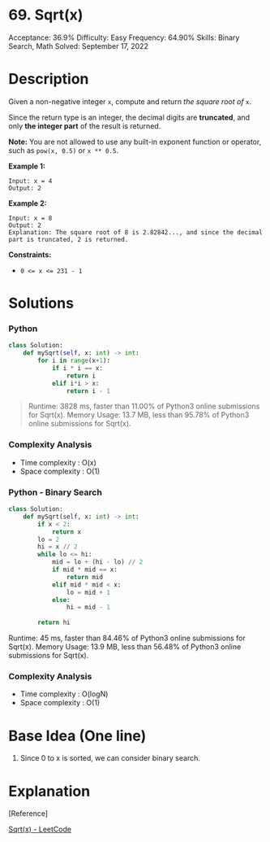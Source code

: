 # 69. Sqrt(x)

Acceptance: 36.9%
Difficulty: Easy
Frequency: 64.90%
Skills: Binary Search, Math
Solved: September 17, 2022

# Description

Given a non-negative integer `x`, compute and return *the square root of* `x`.

Since the return type is an integer, the decimal digits are **truncated**, and only **the integer part** of the result is returned.

**Note:** You are not allowed to use any built-in exponent function or operator, such as `pow(x, 0.5)` or `x ** 0.5`.

**Example 1:**

```
Input: x = 4
Output: 2

```

**Example 2:**

```
Input: x = 8
Output: 2
Explanation: The square root of 8 is 2.82842..., and since the decimal part is truncated, 2 is returned.
```

**Constraints:**

- `0 <= x <= 231 - 1`

# Solutions

### Python

```python
class Solution:
    def mySqrt(self, x: int) -> int:
        for i in range(x+1):
            if i * i == x:
                return i
            elif i*i > x:
                return i - 1
```

> Runtime: 3828 ms, faster than 11.00% of Python3 online submissions for Sqrt(x).
Memory Usage: 13.7 MB, less than 95.78% of Python3 online submissions for Sqrt(x).
> 

### Complexity Analysis

- Time complexity : O(x)
- Space complexity : O(1)

### Python - Binary Search

```python
class Solution:
    def mySqrt(self, x: int) -> int:
        if x < 2:
            return x
        lo = 2
        hi = x // 2
        while lo <= hi:
            mid = lo + (hi - lo) // 2
            if mid * mid == x:
                return mid
            elif mid * mid < x:
                lo = mid + 1
            else:
                hi = mid - 1
        
        return hi
```

Runtime: 45 ms, faster than 84.46% of Python3 online submissions for Sqrt(x).
Memory Usage: 13.9 MB, less than 56.48% of Python3 online submissions for Sqrt(x).

### Complexity Analysis

- Time complexity : O(logN)
- Space complexity : O(1)

# Base Idea (One line)

1. Since 0 to x is sorted, we can consider binary search.

# Explanation

[Reference]

[Sqrt(x) - LeetCode](https://leetcode.com/problems/sqrtx/solution/)